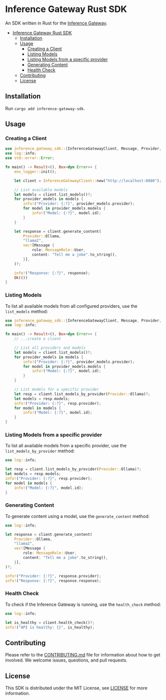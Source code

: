 # Inference Gateway Rust SDK

An SDK written in Rust for the [Inference Gateway](https://github.com/inference-gateway/inference-gateway).

- [Inference Gateway Rust SDK](#inference-gateway-rust-sdk)
  - [Installation](#installation)
  - [Usage](#usage)
    - [Creating a Client](#creating-a-client)
    - [Listing Models](#listing-models)
    - [Listing Models from a specific provider](#listing-models-from-a-specific-provider)
    - [Generating Content](#generating-content)
    - [Health Check](#health-check)
  - [Contributing](#contributing)
  - [License](#license)

## Installation

Run `cargo add inference-gateway-sdk`.

## Usage

### Creating a Client

```rust
use inference_gateway_sdk::{InferenceGatewayClient, Message, Provider, MessageRole};
use log::info;
use std::error::Error;

fn main() -> Result<(), Box<dyn Error>> {
    env_logger::init();

    let client = InferenceGatewayClient::new("http://localhost:8080");

    // List available models
    let models = client.list_models()?;
    for provider_models in models {
        info!("Provider: {:?}", provider_models.provider);
        for model in provider_models.models {
            info!("Model: {:?}", model.id);
        }
    }

    let response = client.generate_content(
        Provider::Ollama,
        "llama2",
        vec![Message {
            role: MessageRole::User,
            content: "Tell me a joke".to_string(),
        }],
    )?;

    info!("Response: {:?}", response);
    Ok(())
}
```

### Listing Models

To list all available models from all configured providers, use the `list_models` method:

```rust
use inference_gateway_sdk::{InferenceGatewayClient, Message, Provider, MessageRole};
use log::info;

fn main() -> Result<(), Box<dyn Error>> {
    // ...create a client

    // List all providers and models
    let models = client.list_models()?;
    for provider_models in models {
        info!("Provider: {:?}", provider_models.provider);
        for model in provider_models.models {
            info!("Model: {:?}", model.id);
        }
    }

    // List models for a specific provider
    let resp = client.list_models_by_provider(Provider::Ollama)?;
    let models = resp.models;
    info!("Provider: {:?}", resp.provider);
    for model in models {
        info!("Model: {:?}", model.id);
    }
}
```

### Listing Models from a specific provider

To list all available models from a specific provider, use the `list_models_by_provider` method:

```rust
use log::info;

let resp = client.list_models_by_provider(Provider::Ollama)?;
let models = resp.models;
info!("Provider: {:?}", resp.provider);
for model in models {
    info!("Model: {:?}", model.id);
}
```

### Generating Content

To generate content using a model, use the `generate_content` method:

```rust
use log::info;

let response = client.generate_content(
    Provider::Ollama,
    "llama2",
    vec![Message {
        role: MessageRole::User,
        content: "Tell me a joke".to_string(),
    }],
)?;

info!("Provider: {:?}", response.provider);
info!("Response: {:?}", response.response);
```

### Health Check

To check if the Inference Gateway is running, use the `health_check` method:

```rust
use log::info;

let is_healthy = client.health_check()?;
info!("API is healthy: {}", is_healthy);
```

## Contributing

Please refer to the [CONTRIBUTING.md](CONTRIBUTING.md) file for information about how to get involved. We welcome issues, questions, and pull requests.

## License

This SDK is distributed under the MIT License, see [LICENSE](LICENSE) for more information.
